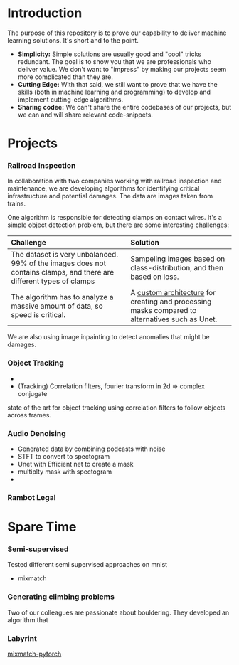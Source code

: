# Introduction
The purpose of this repository is to prove our capability to deliver machine learning solutions. It's short and to the point.

- **Simplicity:** Simple solutions are usually good and "cool" tricks redundant. The goal is to show you that we are professionals who deliver value. We don't want to "impress" by making our projects seem more complicated than they are.
- **Cutting Edge:** With that said, we still want to prove that we have the skills (both in machine learning and programming) to develop and implement cutting-edge algorithms. 
- **Sharing codee:** We can't share the entire codebases of our projects, but we can and will share relevant code-snippets.

# Projects

### Railroad Inspection

In collaboration with two companies working with railroad inspection and maintenance, we are developing algorithms for identifying critical infrastructure and potential damages. The data are images taken from trains.

One algorithm is responsible for detecting clamps on contact wires. It's a simple object detection problem, but there are some interesting challenges:

| Challenge | Solution |
|:----------|:---------|
| The dataset is very unbalanced. 99% of the images does not contains clamps, and there are different types of clamps | Sampeling images based on class-distribution, and then based on loss.|
| The algorithm has to analyze a massive amount of data, so speed is critical. |  A [custom architecture](https://github.com/Aiwizo/capability/blob/master/railroad_inspection/architecture.py) for creating and processing masks compared to alternatives such as Unet. |


We are also using image inpainting to detect anomalies that might be damages.

### Object Tracking

- 
- (Tracking) Correlation filters, fourier transform in 2d => complex conjugate

state of the art for object tracking using correlation filters to follow objects across frames. 


### Audio Denoising

- Generated data by combining podcasts with noise
- STFT to convert to spectogram
- Unet with Efficient net to create a mask
- multiplty mask with spectogram
- 

### Rambot Legal

# Spare Time

### Semi-supervised

Tested different semi supervised approaches on mnist
- mixmatch

### Generating climbing problems
Two of our colleagues are passionate about bouldering. They developed an algorithm that 


### Labyrint


[mixmatch-pytorch](https://github.com/FelixAbrahamsson/mixmatch-pytorch)
